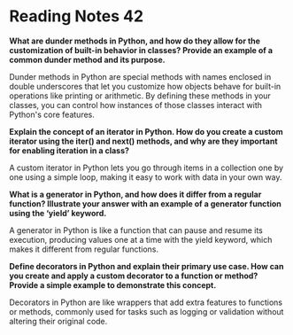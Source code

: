 # Reading Notes 42

**What are dunder methods in Python, and how do they allow for the customization of built-in behavior in classes? Provide an example of a common dunder method and its purpose.**

Dunder methods in Python are special methods with names enclosed in double underscores that let you customize how objects behave for built-in operations like printing or arithmetic. By defining these methods in your classes, you can control how instances of those classes interact with Python's core features.

**Explain the concept of an iterator in Python. How do you create a custom iterator using the iter() and next() methods, and why are they important for enabling iteration in a class?**

A custom iterator in Python lets you go through items in a collection one by one using a simple loop, making it easy to work with data in your own way.

**What is a generator in Python, and how does it differ from a regular function? Illustrate your answer with an example of a generator function using the ‘yield’ keyword.**

A generator in Python is like a function that can pause and resume its execution, producing values one at a time with the yield keyword, which makes it different from regular functions.

**Define decorators in Python and explain their primary use case. How can you create and apply a custom decorator to a function or method? Provide a simple example to demonstrate this concept.**

Decorators in Python are like wrappers that add extra features to functions or methods, commonly used for tasks such as logging or validation without altering their original code.